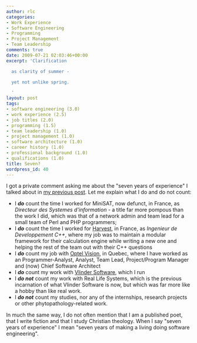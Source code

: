 ```yaml
---
author: rlc
categories:
- Work Experience
- Software Engineering
- Programming
- Project Management
- Team Leadership
comments: true
date: 2009-07-21 02:03:46+00:00
excerpt: 'Clarification

  as clarity of summer -

  yet not unlike spring.

  '
layout: post
tags:
- software engineering (3.0)
- work experience (2.5)
- job titles (2.0)
- programming (1.5)
- team leadership (1.0)
- project management (1.0)
- software architecture (1.0)
- career history (1.0)
- professional background (1.0)
- qualifications (1.0)
title: Seven?
wordpress_id: 40
---
```


I got a private comment asking me about the "seven years of experience" I talked about in [my previous post](/blog/2009/07/how-to-become-an-expert/). Let me explain what I do and do not count:

- I _**do**_ count the time I worked for MiniSAT, now defunct, in France, as _Directeur des Systemes d'information_ - a title far more pompous than the work I did, which was that of a network admin and team lead for a small team of Perl and PHP programmers;
- I _**do**_ count the time I worked for [Harvest](http://harvest.fr), in France, as _Ingenieur de Developpement C++_, where my job was to maintain a modular framework for their calculation engine while writing a new one and helping the rest of the team out with their C++ questions
- I **_do_** count my job with [Optel Vision](http://optelvision.com), in Quebec, where I have worked as an Programmer-Analyst, Analyst, Team Lead, Project/Program Manager and (now) Chief Software Architect
- I _**do**_ count my work with [Vlinder Software](http://vlinder.ca), which I run
- I _**do not**_ count my work with Real Life Systems, which is the previous incarnation of what Vlinder Software is now, but which was far more like a hobby than like real work.
- I _**do not**_ count my studies, nor any of the internships, research projects or other phytopathology-related work.

In much the same way, I do not often mention that I am a published poet, that I write fiction and that I study Christian theology. When I say "seven years of experience" I mean "seven years of making a living doing software engineering".